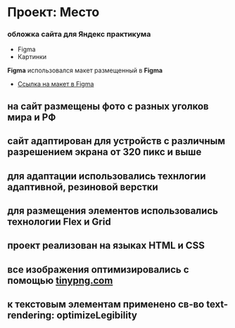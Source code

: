 # Проект: Место

###  обложка сайта для Яндекс практикума

* Figma
* Картинки

**Figma**
использовался макет размещенный в **Figma** 
* [Ссылка на макет в Figma](https://www.figma.com/file/2cn9N9jSkmxD84oJik7xL7/JavaScript.-Sprint-4?node-id=0%3A1)

 ## на сайт размещены фото с разных уголков мира и РФ
 ## сайт адаптирован для устройств с различным разрешением экрана от 320 пикс и выше 
 ## для адаптации использовались технлогии адаптивной, резиновой верстки
 ## для размещения элементов использовались технологии Flex и Grid
 ## проект реализован на языках HTML и CSS
 ## все изображения оптимизировались с помощью [tinypng.com](https://tinypng.com/)
 ## к текстовым элементам применено св-во text-rendering: optimizeLegibility

